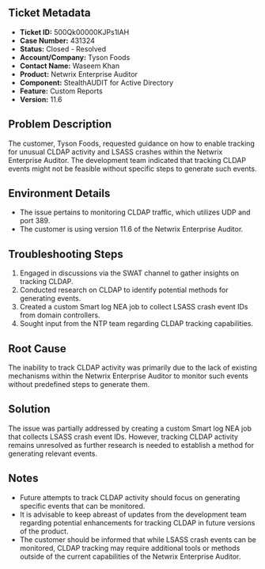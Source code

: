 ## Ticket Metadata
- **Ticket ID:** 500Qk00000KJPs1IAH
- **Case Number:** 431324
- **Status:** Closed - Resolved
- **Account/Company:** Tyson Foods
- **Contact Name:** Waseem Khan
- **Product:** Netwrix Enterprise Auditor
- **Component:** StealthAUDIT for Active Directory
- **Feature:** Custom Reports
- **Version:** 11.6

## Problem Description
The customer, Tyson Foods, requested guidance on how to enable tracking for unusual CLDAP activity and LSASS crashes within the Netwrix Enterprise Auditor. The development team indicated that tracking CLDAP events might not be feasible without specific steps to generate such events.

## Environment Details
- The issue pertains to monitoring CLDAP traffic, which utilizes UDP and port 389.
- The customer is using version 11.6 of the Netwrix Enterprise Auditor.

## Troubleshooting Steps
1. Engaged in discussions via the SWAT channel to gather insights on tracking CLDAP.
2. Conducted research on CLDAP to identify potential methods for generating events.
3. Created a custom Smart log NEA job to collect LSASS crash event IDs from domain controllers.
4. Sought input from the NTP team regarding CLDAP tracking capabilities.

## Root Cause
The inability to track CLDAP activity was primarily due to the lack of existing mechanisms within the Netwrix Enterprise Auditor to monitor such events without predefined steps to generate them.

## Solution
The issue was partially addressed by creating a custom Smart log NEA job that collects LSASS crash event IDs. However, tracking CLDAP activity remains unresolved as further research is needed to establish a method for generating relevant events.

## Notes
- Future attempts to track CLDAP activity should focus on generating specific events that can be monitored.
- It is advisable to keep abreast of updates from the development team regarding potential enhancements for tracking CLDAP in future versions of the product.
- The customer should be informed that while LSASS crash events can be monitored, CLDAP tracking may require additional tools or methods outside of the current capabilities of the Netwrix Enterprise Auditor.